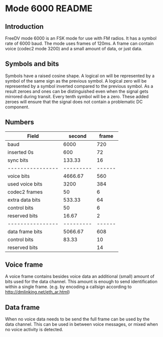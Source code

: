 # Mode 6000 README

## Introduction

FreeDV mode 6000 is an FSK mode for use with FM radios.
It has a symbol rate of 6000 baud.
The mode uses frames of 120ms.
A frame can contain voice (codec2 mode 3200) and a small amount of data, or just data.


## Symbols and bits

Symbols have a raised cosine shape.
A logical on will be represented by a symbol of the same sign as the previous symbol.
A logical zero will be represented by a symbol inverted compared to the previous symbol.
As a result zeroes and ones can be distinguished even when the signal gets mirrored during transit.
Every tenth symbol will be a zero.
These added zeroes will ensure that the signal does not contain a problematic DC component.


## Numbers

Field           | second  | frame
----------------|---------|------
baud            | 6000    | 720
inserted 0s     |  600    |  72
sync bits       |  133.33 |  16
----------------|---------|------
voice bits      | 4666.67 | 560
used voice bits | 3200    | 384
codec2 frames   |   50    |   6
extra data bits |  533.33 |  64
control bits    |   50    |   6
reserved bits   |   16.67 |   2
----------------|---------|------
data frame bits | 5066.67 | 608
control bits    |   83.33 |  10
reserved bits   |         |  14


## Voice frame

A voice frame contains besides voice data an additional (small) amount of bits used for the data channel.
This amount is enough to send identification within a single frame.
(e.g. by encoding a callsign according to http://dmlinking.net/eth_ar.html)


## Data frame

When no voice data needs to be send the full frame can be used by the data channel.
This can be used in between voice messages, or mixed when no voice activity is detected.

